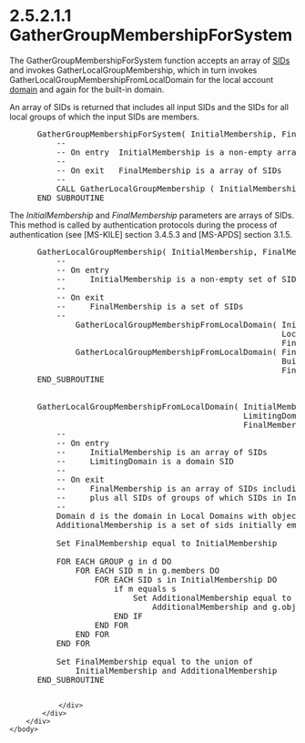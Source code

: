 <html dir="LTR" xmlns:mshelp="http://msdn.microsoft.com/mshelp" xmlns:ddue="http://ddue.schemas.microsoft.com/authoring/2003/5" xmlns:xlink="http://www.w3.org/1999/xlink" xmlns:tool="http://www.microsoft.com/tooltip">
    <head>
        <meta http-equiv="Content-Type" content="text/html; CHARSET=utf-8"></meta>
        <meta name="save" content="history"></meta>
        <title>2.5.2.1.1 GatherGroupMembershipForSystem</title>
        <xml>
            <mshelp:toctitle title="2.5.2.1.1 GatherGroupMembershipForSystem"></mshelp:toctitle>
            <mshelp:rltitle title="[MS-DTYP]: GatherGroupMembershipForSystem"></mshelp:rltitle>
            <mshelp:keyword index="A" term="1a6ce13c-62e6-4c93-aa6a-75568bb4e9ce"></mshelp:keyword>
            <mshelp:attr name="DCSext.ContentType" value="open specification"></mshelp:attr>
            <mshelp:attr name="AssetID" value="1a6ce13c-62e6-4c93-aa6a-75568bb4e9ce"></mshelp:attr>
            <mshelp:attr name="TopicType" value="kbRef"></mshelp:attr>
            <mshelp:attr name="DCSext.Title" value="[MS-DTYP]: GatherGroupMembershipForSystem" />
        </xml>
    </head>
    <body>
        <div id="header">
            <h1 class="heading">2.5.2.1.1 GatherGroupMembershipForSystem</h1>
        </div>
        <div id="mainSection">
            <div id="mainBody">
                <div id="allHistory" class="saveHistory"></div>
                <div id="sectionSection0" class="section" name="collapseableSection">
                    

<p>The GatherGroupMembershipForSystem function accepts an array
of <a href="a66edeb1-52a0-4d64-a93b-2f5c833d7d92.html#gt_83f2020d-0804-4840-a5ac-e06439d50f8d">SIDs</a> and invokes
GatherLocalGroupMembership, which in turn invokes
GatherLocalGroupMembershipFromLocalDomain for the local account <a href="a66edeb1-52a0-4d64-a93b-2f5c833d7d92.html#gt_b0276eb2-4e65-4cf1-a718-e0920a614aca">domain</a> and again for the
built-in domain.</p>

<p>An array of SIDs is returned that includes all input SIDs
and the SIDs for all local groups of which the input SIDs are members.</p>

<dl>
<dd>
<div><pre> GatherGroupMembershipForSystem( InitialMembership, FinalMembership )
     --
     -- On entry  InitialMembership is a non-empty array of SIDs
     -- 
     -- On exit   FinalMembership is a array of SIDs 
     --
     CALL GatherLocalGroupMembership ( InitialMembership, FinalMembership )
 END_SUBROUTINE
</pre></div>
</dd></dl>

<p>The <i>InitialMembership</i> and <i>FinalMembership</i>
parameters are arrays of SIDs. This method is called by authentication
protocols during the process of authentication (see <mshelp:link keywords="2a32282e-dd48-4ad9-a542-609804b02cc9" tabindex="0">[MS-KILE]</mshelp:link>
section <mshelp:link keywords="4ad7ed1f-0bfa-4b5f-bda3-fedbc549a6c0" tabindex="0">3.4.5.3</mshelp:link>
and <mshelp:link keywords="dd444344-fd7e-430e-b313-7e95ab9c338e" tabindex="0">[MS-APDS]</mshelp:link>
section <mshelp:link keywords="f47e40e1-b9ca-47e2-b139-15a1e96b0e72" tabindex="0">3.1.5</mshelp:link>.</p>

<dl>
<dd>
<div><pre> GatherLocalGroupMembership( InitialMembership, FinalMembership )
     --
     -- On entry
     --     InitialMembership is a non-empty set of SIDs
     -- 
     -- On exit
     --     FinalMembership is a set of SIDs 
     --
         GatherLocalGroupMembershipFromLocalDomain( InitialMembership, 
                                                    LocalDomainSid, 
                                                    FinalMembership )
         GatherLocalGroupMembershipFromLocalDomain( FinalMembership, 
                                                    BuiltinDomainSid, 
                                                    FinalMembership )
 END_SUBROUTINE 
  
  
 GatherLocalGroupMembershipFromLocalDomain( InitialMembership,
                                            LimitingDomain,
                                            FinalMembership )
     --
     -- On entry
     --     InitialMembership is an array of SIDs
     --     LimitingDomain is a domain SID
     --
     -- On exit
     --     FinalMembership is an array of SIDs including any SID from InitialMembership
     --     plus all SIDs of groups of which SIDs in InitialMembership are members.
     --
     Domain d is the domain in Local Domains with objectSid equal LimitingDomain 
     AdditionalMembership is a set of sids initially empty
  
     Set FinalMembership equal to InitialMembership
  
     FOR EACH GROUP g in d DO
         FOR EACH SID m in g.members DO
             FOR EACH SID s in InitialMembership DO
                 if m equals s
                     Set AdditionalMembership equal to the union of
                         AdditionalMembership and g.objectSid
                 END IF
             END FOR
         END FOR
     END FOR
  
     Set FinalMembership equal to the union of
         InitialMembership and AdditionalMembership
 END_SUBROUTINE
  
</pre></div>
</dd></dl>


                </div>
            </div>
        </div>
    </body>
</html>
